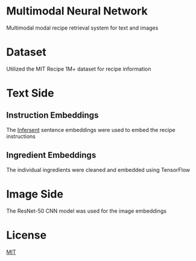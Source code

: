 # Multimodal Neural Network
Multimodal modal recipe retrieval system for text and images


# Dataset
Utilized the MIT Recipe 1M+ dataset for recipe information

# Text Side
## Instruction Embeddings
The [Infersent](https://github.com/facebookresearch/InferSent) sentence embeddings were used to embed the recipe instructions

## Ingredient Embeddings
The individual ingredients were cleaned and embedded using TensorFlow

# Image Side
The ResNet-50 CNN model was used for the image embeddings

# License
[MIT](License)
